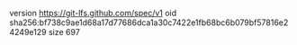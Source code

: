 version https://git-lfs.github.com/spec/v1
oid sha256:bf738c9ae1d68a17d77686dca1a30c7422e1fb68bc6b079bf57816e24249e129
size 697
